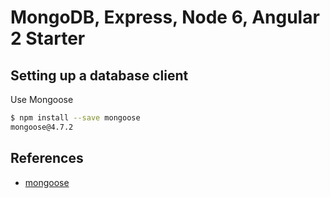 # MongoDB, Express, Node 6, Angular 2 Starter

## Setting up a database client

Use Mongoose

```bash
$ npm install --save mongoose
mongoose@4.7.2
```

## References

* [mongoose](http://mongoosejs.com/)




